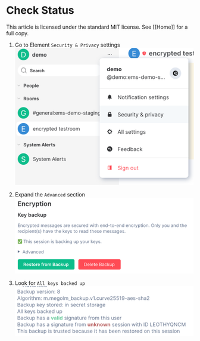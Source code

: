 # Check Status <!-- omit in toc -->

This article is licensed under the standard MIT license. See [[Home]] for a full copy.

1. Go to Element `Security & Privacy` settings  
![](images/Screen%20Shot%202020-07-30%20at%203.02.07%20PM.png)

1. Expand the `Advanced` section  
![](images/Screen%20Shot%202020-09-17%20at%205.12.57%20PM.png)

1. Look for `All keys backed up`  
![](images/Screen%20Shot%202020-09-17%20at%205.14.42%20PM.png)
